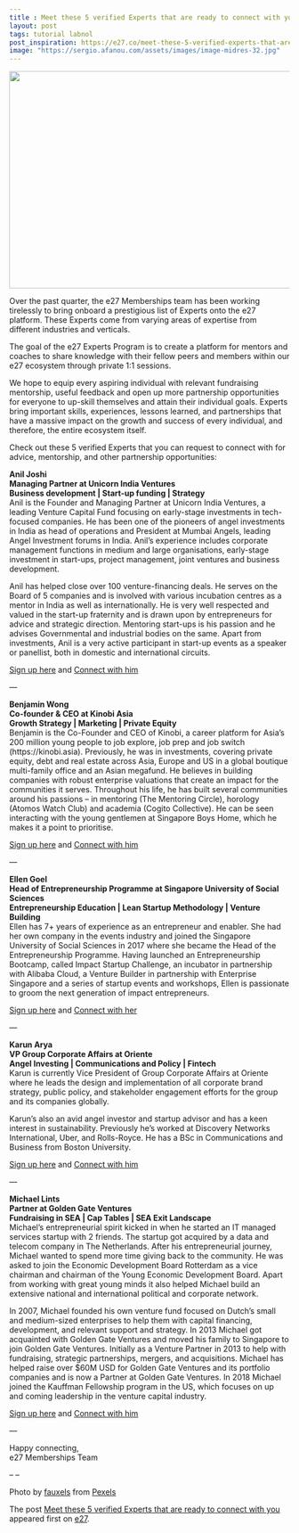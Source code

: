 ```yaml
---
title : Meet these 5 verified Experts that are ready to connect with you
layout: post
tags: tutorial labnol
post_inspiration: https://e27.co/meet-these-5-verified-experts-that-are-ready-to-connect-with-you-20210405/
image: "https://sergio.afanou.com/assets/images/image-midres-32.jpg"
---
```


<img loading="lazy" class="size-full wp-image-413222 aligncenter" src="https://e27.co/wp-content/uploads/2021/04/Experts-Program.png" alt="" width="690" height="390" />
<p>Over the past quarter, the e27 Memberships team has been working tirelessly to bring onboard a prestigious list of Experts onto the e27 platform. These Experts come from varying areas of expertise from different industries and verticals.</p>
<p>The goal of the e27 Experts Program is to create a platform for mentors and coaches to share knowledge with their fellow peers and members within our e27 ecosystem through private 1:1 sessions.</p>
<p>We hope to equip every aspiring individual with relevant fundraising mentorship, useful feedback and open up more partnership opportunities for everyone to up-skill themselves and attain their individual goals. Experts bring important skills, experiences, lessons learned, and partnerships that have a massive impact on the growth and success of every individual, and therefore, the entire ecosystem itself.</p>
<p>Check out these 5 verified Experts that you can request to connect with for advice, mentorship, and other partnership opportunities:</p>
<p><b>Anil Joshi<br />
Managing Partner at Unicorn India Ventures<br />
Business development | Start-up funding | Strategy</b><br />
Anil is the Founder and Managing Partner at Unicorn India Ventures, a leading Venture Capital Fund focusing on early-stage investments in tech-focused companies. He has been one of the pioneers of angel investments in India as head of operations and President at Mumbai Angels, leading Angel Investment forums in India. Anil’s experience includes corporate management functions in medium and large organisations, early-stage investment in start-ups, project management, joint ventures and business development.</p>
<p>Anil has helped close over 100 venture-financing deals. He serves on the Board of 5 companies and is involved with various incubation centres as a mentor in India as well as internationally. He is very well respected and valued in the start-up fraternity and is drawn upon by entrepreneurs for advice and strategic direction. Mentoring start-ups is his passion and he advises Governmental and industrial bodies on the same. Apart from investments, Anil is a very active participant in start-up events as a speaker or panellist, both in domestic and international circuits.</p>
<p><a rel="follow" rel="follow" rel="follow" rel="follow" rel="follow" href="https://e27.co/membership/?joinpro=1">Sign up here</a> and <a rel="follow" href="https://e27.co/user/anil.joshi/">Connect with him</a></p>
<p>&#8212;</p>
<p><b>Benjamin Wong<br />
Co-founder &amp; CEO at Kinobi Asia<br />
Growth Strategy | Marketing | Private Equity</b><br />
Benjamin is the Co-Founder and CEO of Kinobi, a career platform for Asia&#8217;s 200 million young people to job explore, job prep and job switch (https://kinobi.asia). Previously, he was in investments, covering private equity, debt and real estate across Asia, Europe and US in a global boutique multi-family office and an Asian megafund. He believes in building companies with robust enterprise valuations that create an impact for the communities it serves. Throughout his life, he has built several communities around his passions &#8211; in mentoring (The Mentoring Circle), horology (Atomos Watch Club) and academia (Cogito Collective). He can be seen interacting with the young gentlemen at Singapore Boys Home, which he makes it a point to prioritise.</p>
<p><a rel="follow" rel="follow" rel="follow" rel="follow" rel="follow" href="https://e27.co/membership/?joinpro=1">Sign up here</a> and <a rel="follow" href="https://e27.co/user/benjamin.wong.2">Connect with him</a></p>
<p>&#8212;</p>
<p><b>Ellen Goel<br />
Head of Entrepreneurship Programme at Singapore University of Social Sciences<br />
Entrepreneurship Education | Lean Startup Methodology | Venture Building</b><br />
Ellen has 7+ years of experience as an entrepreneur and enabler. She had her own company in the events industry and joined the Singapore University of Social Sciences in 2017 where she became the Head of the Entrepreneurship Programme. Having launched an Entrepreneurship Bootcamp, called Impact Startup Challenge, an incubator in partnership with Alibaba Cloud, a Venture Builder in partnership with Enterprise Singapore and a series of startup events and workshops, Ellen is passionate to groom the next generation of impact entrepreneurs.</p>
<p><a rel="follow" rel="follow" rel="follow" rel="follow" rel="follow" href="https://e27.co/membership/?joinpro=1">Sign up here</a> and <a rel="follow" href="https://e27.co/user/ellen-goel">Connect with her</a></p>
<p>&#8212;</p>
<p><b>Karun Arya<br />
VP Group Corporate Affairs at Oriente<br />
Angel Investing | Communications and Policy | Fintech</b><br />
Karun is currently Vice President of Group Corporate Affairs at Oriente where he leads the design and implementation of all corporate brand strategy, public policy, and stakeholder engagement efforts for the group and its companies globally.</p>
<p>Karun&#8217;s also an avid angel investor and startup advisor and has a keen interest in sustainability. Previously he&#8217;s worked at Discovery Networks International, Uber, and Rolls-Royce. He has a BSc in Communications and Business from Boston University.</p>
<p><a rel="follow" rel="follow" rel="follow" rel="follow" rel="follow" href="https://e27.co/membership/?joinpro=1">Sign up here</a> and <a rel="follow" href="https://e27.co/karunarya/">Connect with him</a></p>
<p>&#8212;</p>
<p><b>Michael Lints<br />
Partner at Golden Gate Ventures<br />
Fundraising in SEA | Cap Tables | SEA Exit Landscape</b><br />
Michael’s entrepreneurial spirit kicked in when he started an IT managed services startup with 2 friends. The startup got acquired by a data and telecom company in The Netherlands. After his entrepreneurial journey, Michael wanted to spend more time giving back to the community. He was asked to join the Economic Development Board Rotterdam as a vice chairman and chairman of the Young Economic Development Board. Apart from working with great young minds it also helped Michael build an extensive national and international political and corporate network.</p>
<p>In 2007, Michael founded his own venture fund focused on Dutch’s small and medium-sized enterprises to help them with capital financing, development, and relevant support and strategy. In 2013 Michael got acquainted with Golden Gate Ventures and moved his family to Singapore to join Golden Gate Ventures. Initially as a Venture Partner in 2013 to help with fundraising, strategic partnerships, mergers, and acquisitions. Michael has helped raise over $60M USD for Golden Gate Ventures and its portfolio companies and is now a Partner at Golden Gate Ventures. In 2018 Michael joined the Kauffman Fellowship program in the US, which focuses on up and coming leadership in the venture capital industry.</p>
<p><a rel="follow" rel="follow" rel="follow" rel="follow" rel="follow" href="https://e27.co/membership/?joinpro=1">Sign up here</a> and <a rel="follow" href="https://e27.co/user/michael-lints/">Connect with him</a></p>
<p>&#8212;</p>
<p>Happy connecting,<br />
e27 Memberships Team</p>
<p>&#8211; &#8211;</p>
<p>Photo by <a rel="follow" href="https://www.pexels.com/@fauxels?utm_content=attributionCopyText&amp;utm_medium=referral&amp;utm_source=pexels">fauxels</a> from <a rel="follow" href="https://www.pexels.com/photo/photo-of-people-doing-handshakes-3184416/?utm_content=attributionCopyText&amp;utm_medium=referral&amp;utm_source=pexels">Pexels</a></p>
<p>The post <a rel="nofollow" href="https://e27.co/meet-these-5-verified-experts-that-are-ready-to-connect-with-you-20210405/">Meet these 5 verified Experts that are ready to connect with you</a> appeared first on <a rel="nofollow" href="https://e27.co">e27</a>.</p>
